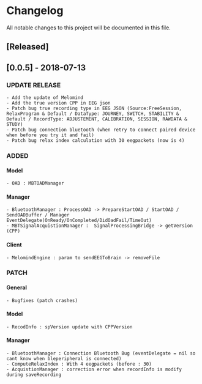 # Changelog
All notable changes to this project will be documented in this file.

## [Released]

## [0.0.5] - 2018-07-13

### UPDATE RELEASE
    - Add the update of Melomind
    - Add the true version CPP in EEG json
    - Patch bug true recording type in EEG JSON (Source:FreeSession, RelaxProgram & Default / DataType: JOURNEY, SWITCH, STABILITY & Default / RecordType: ADJUSTEMENT, CALIBRATION, SESSION, RAWDATA & STUDY)
    - Patch bug connection bluetooth (when retry to connect paired device when before you try it and fail)
    - Patch bug relax index calculation with 30 eegpackets (now is 4)

### ADDED 
  #### Model
    - OAD : MBTOADManager
    
 #### Manager 
    - BluetoothManager : ProcessOAD -> PrepareStartOAD / StartOAD / SendOADBuffer / Manager EventDelegate(OnReady/OnCompleted/DidOadFail/TimeOut)
    - MBTSignalAcquistionManager :  SignalProcessingBridge -> getVersion (CPP)

#### Client 
    - MelomindEngine : param to sendEEGToBrain -> removeFile
    
### PATCH
  #### General
    - Bugfixes (patch crashes)

 #### Model
    - RecodInfo : spVersion update with CPPVersion
    
 #### Manager
    - BluetoothManager : Connection Bluetooth Bug (eventDelegate = nil so cant know when bleperipheral is connected)
    - ComputeRelaxIndex : With 4 eegpackets (before : 30)
    - AcquistionManager : correction error when recordInfo is modify during saveRecording

